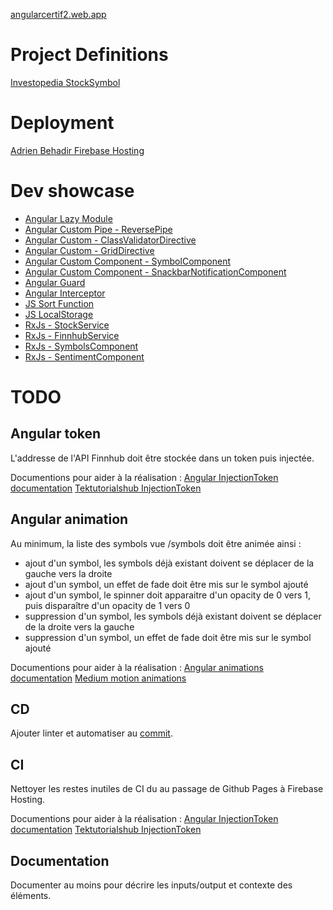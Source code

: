 [angularcertif2.web.app](angularcertif2.web.app)

# Project Definitions
[Investopedia StockSymbol](https://www.investopedia.com/terms/s/stocksymbol.asp)

# Deployment
[Adrien Behadir Firebase Hosting](https://console.firebase.google.com/project/angularcertif2/hosting/sites)

# Dev showcase
- [Angular Lazy Module](src/app/app-routing.module.ts)
- [Angular Custom Pipe - ReversePipe](src/app/shared/pipes/reverse.pipe.ts)
- [Angular Custom - ClassValidatorDirective](src/app/shared/directives/class-validator.directive.ts)
- [Angular Custom - GridDirective](src/app/shared/directives/grid.directive.ts)
- [Angular Custom Component - SymbolComponent](src/app/shared/components/symbol/symbol.module.ts)
- [Angular Custom Component - SnackbarNotificationComponent](src/app/shared/components/snackbar-notification/snackbar-notification.module.ts)
- [Angular Guard](src/app/core/guards/symbol.guard.ts)
- [Angular Interceptor](src/app/core/interceptors/finnhub-token.interceptor.ts)
- [JS Sort Function](src/app/shared/utils/sort-by-custom-key.util.ts)
- [JS LocalStorage](src/app/core/services/stock.service.ts)
- [RxJs - StockService](src/app/core/services/stock.service.ts)
- [RxJs - FinnhubService](src/app/core/services/finnhub.service.ts)
- [RxJs - SymbolsComponent](src/app/symbols/symbols.component.ts)
- [RxJs - SentimentComponent](src/app/sentiment/sentiment.component.ts)

# TODO
## Angular token
L'addresse de l'API Finnhub doit être stockée dans un token puis injectée.

Documentions pour aider à la réalisation :
[Angular InjectionToken documentation](https://angular.io/api/core/InjectionToken)
[Tektutorialshub InjectionToken](https://www.tektutorialshub.com/angular/injection-token-in-angular/)

## Angular animation
Au minimum, la liste des symbols vue /symbols doit être animée ainsi :
- ajout d'un symbol, les symbols déjà existant doivent se déplacer de la gauche vers la droite
- ajout d'un symbol, un effet de fade doit être mis sur le symbol ajouté
- ajout d'un symbol, le spinner doit apparaitre d'un opacity de 0 vers 1, puis disparaître d'un opacity de 1 vers 0
- suppression d'un symbol, les symbols déjà existant doivent se déplacer de la droite vers la gauche
- suppression d'un symbol, un effet de fade doit être mis sur le symbol ajouté

Documentions pour aider à la réalisation :
[Angular animations documentation](https://angular.io/guide/animations)
[Medium motion animations](https://medium.com/google-developer-experts/angular-applying-motion-principles-to-a-list-d5cdd35c899e)

## CD
Ajouter linter et automatiser au [commit](https://www.npmjs.com/package/pre-commit).

## CI
Nettoyer les restes inutiles de CI du au passage de Github Pages à Firebase Hosting.

Documentions pour aider à la réalisation :
[Angular InjectionToken documentation](https://www.c-sharpcorner.com/article/how-to-deploy-and-host-an-angular-application-on-firebase/)
[Tektutorialshub InjectionToken](https://medium.com/@saleemmalikraja/deploying-an-angular-app-to-firebase-hosting-18f99c9d5722)

## Documentation
Documenter au moins pour décrire les inputs/output et contexte des éléments.
